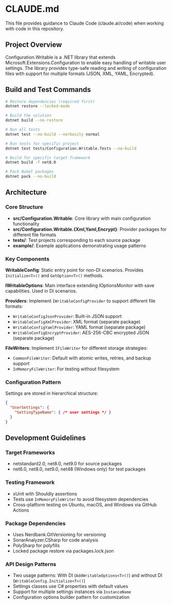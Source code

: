 # CLAUDE.md

This file provides guidance to Claude Code (claude.ai/code) when working with code in this repository.

## Project Overview

Configuration.Writable is a .NET library that extends Microsoft.Extensions.Configuration to enable easy handling of writable user settings. The library provides type-safe reading and writing of configuration files with support for multiple formats (JSON, XML, YAML, Encrypted).

## Build and Test Commands

```bash
# Restore dependencies (required first)
dotnet restore --locked-mode

# Build the solution
dotnet build --no-restore

# Run all tests
dotnet test --no-build --verbosity normal

# Run tests for specific project
dotnet test tests/Configuration.Writable.Tests --no-build

# Build for specific target framework
dotnet build -f net8.0

# Pack NuGet packages
dotnet pack --no-build
```

## Architecture

### Core Structure
- **src/Configuration.Writable**: Core library with main configuration functionality
- **src/Configuration.Writable.{Xml,Yaml,Encrypt}**: Provider packages for different file formats
- **tests/**: Test projects corresponding to each source package
- **example/**: Example applications demonstrating usage patterns

### Key Components

**WritableConfig**: Static entry point for non-DI scenarios. Provides `Initialize<T>()` and `GetOption<T>()` methods.

**IWritableOptions<T>**: Main interface extending IOptionsMonitor<T> with save capabilities. Used in DI scenarios.

**Providers**: Implement `IWritableConfigProvider` to support different file formats:
- `WritableConfigJsonProvider`: Built-in JSON support
- `WritableConfigXmlProvider`: XML format (separate package)
- `WritableConfigYamlProvider`: YAML format (separate package)
- `WritableConfigEncryptProvider`: AES-256-CBC encrypted JSON (separate package)

**FileWriters**: Implement `IFileWriter` for different storage strategies:
- `CommonFileWriter`: Default with atomic writes, retries, and backup support
- `InMemoryFileWriter`: For testing without filesystem

### Configuration Pattern
Settings are stored in hierarchical structure:
```json
{
  "UserSettings": {
    "SettingTypeName": { /* user settings */ }
  }
}
```

## Development Guidelines

### Target Frameworks
- netstandard2.0, net8.0, net9.0 for source packages
- net6.0, net8.0, net9.0, net48 (Windows only) for test packages

### Testing Framework
- xUnit with Shouldly assertions
- Tests use `InMemoryFileWriter` to avoid filesystem dependencies
- Cross-platform testing on Ubuntu, macOS, and Windows via GitHub Actions

### Package Dependencies
- Uses Nerdbank.GitVersioning for versioning
- SonarAnalyzer.CSharp for code analysis
- PolySharp for polyfills
- Locked package restore via packages.lock.json

### API Design Patterns
- Two usage patterns: With DI (`AddWritableOptions<T>()`) and without DI (`WritableConfig.Initialize<T>()`)
- Settings classes use C# properties with default values
- Support for multiple settings instances via `InstanceName`
- Configuration options builder pattern for customization